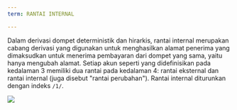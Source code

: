 ```yaml
---
term: RANTAI INTERNAL

---
```

Dalam derivasi dompet deterministik dan hirarkis, rantai internal merupakan cabang derivasi yang digunakan untuk menghasilkan alamat penerima yang dimaksudkan untuk menerima pembayaran dari dompet yang sama, yaitu hanya mengubah alamat. Setiap akun seperti yang didefinisikan pada kedalaman 3 memiliki dua rantai pada kedalaman 4: rantai eksternal dan rantai internal (juga disebut "rantai perubahan"). Rantai internal diturunkan dengan indeks `/1/`.

![](../../dictionnaire/assets/22.webp)